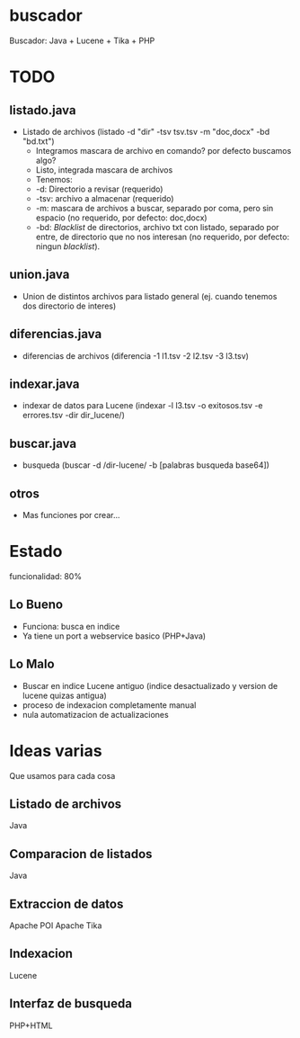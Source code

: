 # buscador
Buscador: Java + Lucene + Tika + PHP

# TODO

## listado.java

- Listado de archivos (listado -d "dir" -tsv tsv.tsv -m "doc,docx" -bd "bd.txt")
  - Integramos mascara de archivo en comando? por defecto buscamos algo?
  - Listo, integrada mascara de archivos
  - Tenemos:
  - -d: Directorio a revisar (requerido)
  - -tsv: archivo a almacenar (requerido)
  - -m: mascara de archivos a buscar, separado por coma, pero sin espacio (no requerido, por defecto: doc,docx)
  - -bd: *Blacklist* de directorios, archivo txt con listado, separado por entre, de directorio que no nos interesan (no requerido, por defecto: ningun *blacklist*).

## union.java
- Union de distintos archivos para listado general (ej. cuando tenemos dos directorio de interes)

## diferencias.java
- diferencias de archivos (diferencia -1 l1.tsv -2 l2.tsv -3 l3.tsv)

## indexar.java
- indexar de datos para Lucene (indexar -l l3.tsv -o exitosos.tsv -e errores.tsv -dir dir_lucene/)

## buscar.java
- busqueda (buscar -d /dir-lucene/ -b [palabras busqueda base64])

## otros
 - Mas funciones por crear...


# Estado
funcionalidad: 80%
## Lo Bueno
* Funciona: busca en indice
* Ya tiene un port a webservice basico (PHP+Java)

## Lo Malo
* Buscar en indice Lucene antiguo (indice desactualizado y version de lucene quizas antigua)
* proceso de indexacion completamente manual
* nula automatizacion de actualizaciones


# Ideas varias
Que usamos para cada cosa
## Listado de archivos
Java
## Comparacion de  listados
Java
## Extraccion de datos
Apache POI
Apache Tika
## Indexacion
Lucene
## Interfaz de busqueda
PHP+HTML